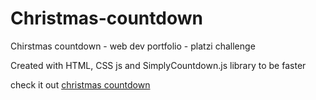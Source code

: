 # Christmas-countdown
Chirstmas countdown - web dev portfolio - platzi challenge

Created with HTML, CSS js and SimplyCountdown.js library to be faster

check it out
[christmas countdown](https://mickyrendon.github.io/Christmas-countdown/)
